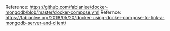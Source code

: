 Reference: https://github.com/fabianlee/docker-mongodb/blob/master/docker-compose.yml
Refernce: https://fabianlee.org/2018/05/20/docker-using-docker-compose-to-link-a-mongodb-server-and-client/